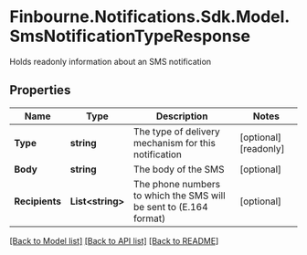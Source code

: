 # Finbourne.Notifications.Sdk.Model.SmsNotificationTypeResponse
Holds readonly information about an SMS notification

## Properties

Name | Type | Description | Notes
------------ | ------------- | ------------- | -------------
**Type** | **string** | The type of delivery mechanism for this notification | [optional] [readonly] 
**Body** | **string** | The body of the SMS | [optional] 
**Recipients** | **List&lt;string&gt;** | The phone numbers to which the SMS will be sent to (E.164 format) | [optional] 

[[Back to Model list]](../README.md#documentation-for-models) [[Back to API list]](../README.md#documentation-for-api-endpoints) [[Back to README]](../README.md)

